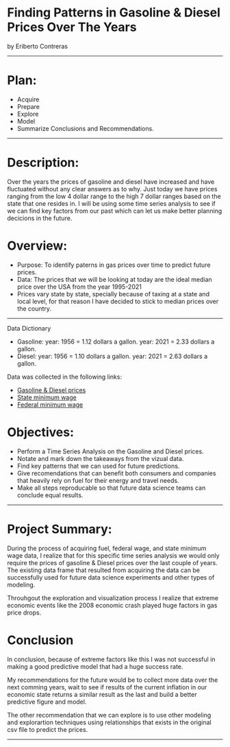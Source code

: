 # Finding Patterns in Gasoline & Diesel Prices Over The Years
   by Eriberto Contreras
***
# Plan:
- Acquire
- Prepare
- Explore
- Model
- Summarize Conclusions and Recommendations.

***

# Description:
   Over the years the prices of gasoline and diesel have increased and have fluctuated without any clear answers as to why. Just today we have prices ranging from the low 4 dollar range to the high 7 dollar ranges based on the state that one resides in. I will be using some time series analysis to see if we can find key factors from our past which can let us make better planning decicions in the future.
# Overview:
- Purpose: To identify paterns in gas prices over time to predict future prices.
- Data: The prices that we will be looking at today are the ideal median price over the USA from the year 1995-2021
- Prices vary state by state, specially because of taxing at a state and local level, for that reason I have decided to stick to median prices over the country.
***
Data Dictionary
- Gasoline: 
    year: 1956 = 1.12 dollars a gallon. 
    year: 2021 = 2.33 dollars a gallon.
- Diesel:
    year: 1956 = 1.10 dollars a gallon.
    year: 2021 = 2.63 dollars a gallon.

Data was collected in the following links:
- [Gasoline & Diesel prices](https://www.kaggle.com/datasets/mruanova/us-gasoline-and-diesel-retail-prices-19952021)
- [State minimum wage](https://www.kaggle.com/datasets/lislejoem/us-minimum-wage-by-state-from-1968-to-2017)
- [Federal minimum wage](https://www.kaggle.com/datasets/brandonconrady/us-minimum-wage-1938-2020)
# Objectives:
- Perform a Time Series Analysis on the Gasoline and Diesel prices.
- Notate and mark down the takeaways from the vizual data.
- Find key patterns that we can used for future predictions.
- Give recomendations that can benefit both consumers and companies that heavily rely on fuel for their energy and travel needs.
- Make all steps reproducable so that future data science teams can conclude equal results.
***
# Project Summary:
During the process of acquiring fuel, federal wage, and state minimum wage data, I realize that for this specific time series analysis we would only require the prices of gasoline & Diesel prices over the last couple of years. The existing data frame that resulted from acquiring the data can be successfully used for future data science experiments and other types of modeling.

Throuhgout the exploration and visualization process I realize that extreme economic events like the 2008 economic crash played huge factors in gas price drops. 

# Conclusion
In conclusion, because of extreme factors like this I was not successful in making a good predictive model that had a huge success rate.

My recommendations for the future would be to collect more data over the next comming years, wait to see if results of the current inflation in our economic state returns a similar result as the last and build a better predictive figure and model.


The other recommendation that we can explore is to use other modeling and explorartion techniques using relationships that exists in the original csv file to predict the prices.
***
